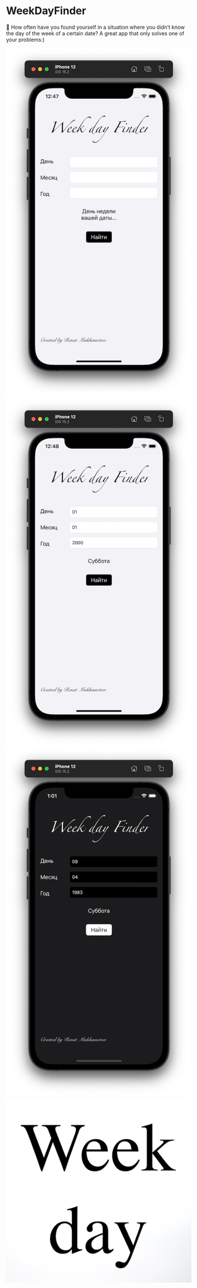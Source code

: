# WeekDayFinder
📅 How often have you found yourself in a situation where you didn’t know the day of the week of a certain date? A great app that only solves one of your problems:) 

![alt text](https://github.com/Renat-M/WeekDayFinder/blob/main/WeekDayFinder/Resources/1.png)
![alt text](https://github.com/Renat-M/WeekDayFinder/blob/main/WeekDayFinder/Resources/2.png)
![alt text](https://github.com/Renat-M/WeekDayFinder/blob/main/WeekDayFinder/Resources/3.png)
![alt text](https://github.com/Renat-M/WeekDayFinder/blob/main/WeekDayFinder/Resources/logo.jpeg)
